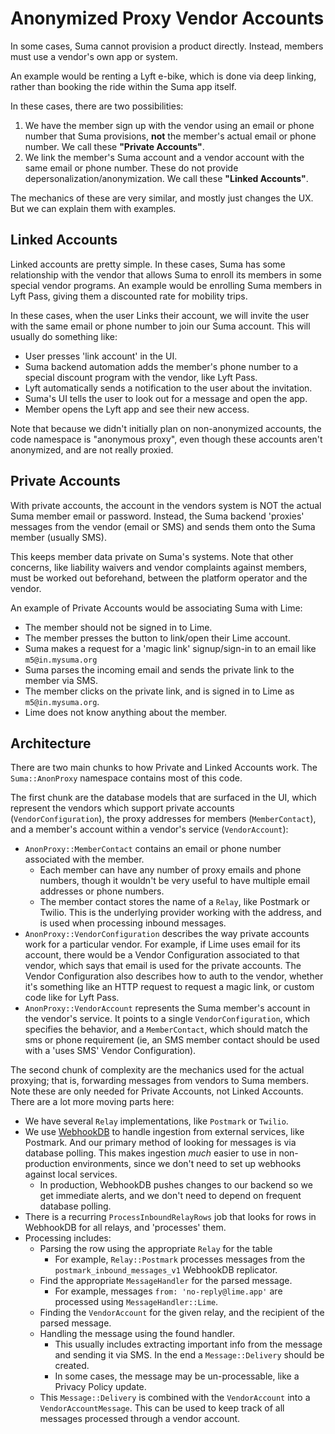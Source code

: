 # Anonymized Proxy Vendor Accounts

In some cases, Suma cannot provision a product directly.
Instead, members must use a vendor's own app or system.

An example would be renting a Lyft e-bike,
which is done via deep linking, rather than booking the ride
within the Suma app itself.

In these cases, there are two possibilities:

1. We have the member sign up with the vendor using an email or phone number that Suma provisions,
  **not** the member's actual email or phone number. We call these **"Private Accounts"**.
2. We link the member's Suma account and a vendor account with the same email or phone number.
   These do not provide depersonalization/anonymization. We call these **"Linked Accounts"**.

The mechanics of these are very similar, and mostly just changes the UX.
But we can explain them with examples.

## Linked Accounts

Linked accounts are pretty simple. In these cases, Suma has some relationship with the vendor
that allows Suma to enroll its members in some special vendor programs.
An example would be enrolling Suma members in Lyft Pass, giving them a discounted rate for mobility trips.

In these cases, when the user Links their account, we will invite the user with the same email or phone number
to join our Suma account. This will usually do something like:

- User presses 'link account' in the UI.
- Suma backend automation adds the member's phone number to a special discount program with the vendor, like Lyft Pass.
- Lyft automatically sends a notification to the user about the invitation.
- Suma's UI tells the user to look out for a message and open the app.
- Member opens the Lyft app and see their new access.

Note that because we didn't initially plan on non-anonymized accounts,
the code namespace is "anonymous proxy", even though these accounts aren't anonymized,
and are not really proxied.

## Private Accounts

With private accounts, the account in the vendors system is NOT the actual Suma member email or password.
Instead, the Suma backend 'proxies' messages from the vendor (email or SMS)
and sends them onto the Suma member (usually SMS).

This keeps member data private on Suma's systems.
Note that other concerns, like liability waivers and vendor complaints against members,
must be worked out beforehand, between the platform operator and the vendor.

An example of Private Accounts would be associating Suma with Lime:

- The member should not be signed in to Lime.
- The member presses the button to link/open their Lime account.
- Suma makes a request for a 'magic link' signup/sign-in to an email like `m5@in.mysuma.org`
- Suma parses the incoming email and sends the private link to the member via SMS.
- The member clicks on the private link, and is signed in to Lime as `m5@in.mysuma.org`.
- Lime does not know anything about the member.

## Architecture

There are two main chunks to how Private and Linked Accounts work.
The `Suma::AnonProxy` namespace contains most of this code.

The first chunk are the database models that are surfaced in the UI,
which represent the vendors which support private accounts
(`VendorConfiguration`), the proxy addresses for members (`MemberContact`),
and a member's account within a vendor's service (`VendorAccount`):

- `AnonProxy::MemberContact` contains an email or phone number associated with the member. 
  - Each member can have any number of proxy emails and phone numbers,
    though it wouldn't be very useful to have multiple email addresses or phone numbers.
  - The member contact stores the name of a `Relay`, like Postmark or Twilio.
    This is the underlying provider working with the address,
    and is used when processing inbound messages.
- `AnonProxy::VendorConfiguration` describes the way private accounts
  work for a particular vendor. For example, if Lime uses email for its account,
  there would be a Vendor Configuration associated to that vendor,
  which says that email is used for the private accounts.
  The Vendor Configuration also describes how to auth to the vendor,
  whether it's something like an HTTP request to request a magic link,
  or custom code like for Lyft Pass.
- `AnonProxy::VendorAccount` represents the Suma member's account in the vendor's service.
  It points to a single `VendorConfiguration`, which specifies the behavior,
  and a `MemberContact`, which should match the sms or phone requirement
  (ie, an SMS member contact should be used with a 'uses SMS' Vendor Configuration).

The second chunk  of complexity are the mechanics used for the actual proxying;
that is, forwarding messages from vendors to Suma members.
Note these are only needed for Private Accounts, not Linked Accounts.
There are a lot more moving parts here:

- We have several `Relay` implementations, like `Postmark` or `Twilio`.
- We use [WebhookDB](https://webhookdb.com) to handle ingestion from external services,
  like Postmark. And our primary method of looking for messages is via database polling.
  This makes ingestion *much* easier to use in non-production environments,
  since we don't need to set up webhooks against local services.
  - In production, WebhookDB pushes changes to our backend so we get immediate alerts,
    and we don't need to depend on frequent database polling.
- There is a recurring `ProcessInboundRelayRows` job that looks for rows in WebhookDB
  for all relays, and 'processes' them.
- Processing includes:
  - Parsing the row using the appropriate `Relay` for the table
    - For example, `Relay::Postmark` processes messages from the `postmark_inbound_messages_v1` WebhookDB replicator.
  - Find the appropriate `MessageHandler` for the parsed message.
    - For example, messages `from: 'no-reply@lime.app'` are processed using `MessageHandler::Lime`.
  - Finding the `VendorAccount` for the given relay, and the recipient of the parsed message.
  - Handling the message using the found handler.
    - This usually includes extracting important info from the message and sending it via SMS.
      In the end a `Message::Delivery` should be created.
    - In some cases, the message may be un-processable, like a Privacy Policy update.
  - This `Message::Delivery` is combined with the `VendorAccount` into a `VendorAccountMessage`.
    This can be used to keep track of all messages processed through a vendor account.
